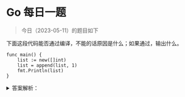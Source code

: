 # Go 每日一题

> 今日（2023-05-11）的题目如下

下面这段代码能否通过编译，不能的话原因是什么；如果通过，输出什么。

```golang
func main() {
	list := new([]int)
	list = append(list, 1)
	fmt.Println(list)
}
```

<details>
<summary>答案解析：</summary>
<div>

不能通过编译，new([]int) 之后的 list 是一个 `*[]int` 类型的指针，不能对指针执行 append 操作。可以使用 make() 初始化之后再用。同样的，map 和 channel 建议使用 make() 或字面量的方式初始化，不要用 new() 。

---

### 1 楼

new 其实在 go 里面没必要提供的，应该是为了反射，才提供 new 关键字

### 2 楼

new 在数据结构那方面应用还是很多的, 比如构建树那些东西

### 8 楼

> 回复 1 楼

半吊子才敢大放厥词。new 到这儿都成关键字了。 自己想不到就说人没用？什么混蛋逻辑？

>   As an exception to the addressability requirement, x may also be a (possibly parenthesized) composite literal.

如果不是这儿开了个口子，还想addressable？哪儿凉快哪儿哭去吧

### 18 楼

new 返回的为指针，这里的话，返回切片的指针，不能直接用于 append 操作，应该解引用 list := *new([]int)


</div>
</details>
